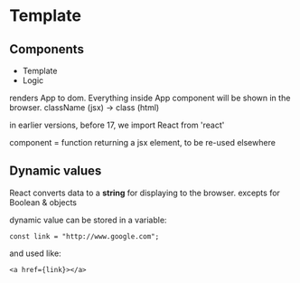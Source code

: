 # Template

## Components

- Template
- Logic

renders App to dom. Everything inside App component will be shown in the browser.
className (jsx) -> class (html)

in earlier versions, before 17, we import React from 'react'

component = function returning a jsx element, to be re-used elsewhere

## Dynamic values

React converts data to a **string** for displaying to the browser.
excepts for Boolean & objects

dynamic value can be stored in a variable:

```
const link = "http://www.google.com";
```

and used like:

```
<a href={link}></a>
```
